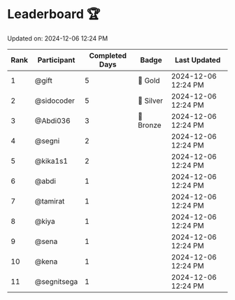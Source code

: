 # Leaderboard 🏆

Updated on: 2024-12-06 12:24 PM

| Rank | Participant       | Completed Days | Badge      | Last Updated         |
|------|-------------------|----------------|------------|----------------------|
| 1    | @gift             | 5              | 🏅 Gold     | 2024-12-06 12:24 PM |
| 2    | @sidocoder        | 5              | 🥈 Silver   | 2024-12-06 12:24 PM |
| 3    | @Abdi036          | 3              | 🥉 Bronze   | 2024-12-06 12:24 PM |
| 4    | @segni            | 2              |            | 2024-12-06 12:24 PM |
| 5    | @kika1s1          | 2              |            | 2024-12-06 12:24 PM |
| 6    | @abdi             | 1              |            | 2024-12-06 12:24 PM |
| 7    | @tamirat          | 1              |            | 2024-12-06 12:24 PM |
| 8    | @kiya             | 1              |            | 2024-12-06 12:24 PM |
| 9    | @sena             | 1              |            | 2024-12-06 12:24 PM |
| 10   | @kena             | 1              |            | 2024-12-06 12:24 PM |
| 11   | @segnitsega       | 1              |            | 2024-12-06 12:24 PM |
